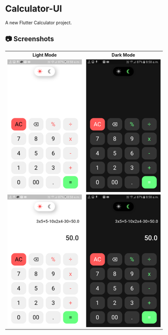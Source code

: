 # Calculator-UI

A new Flutter Calculator project.

## 📷 Screenshots
<table>
  <tr>
  <th>Light Mode</th>
  <th>Dark Mode </th>
  </tr>
  <tr>
  <td><img src="screenshots/1.png">
  </td>
  <td><img src="screenshots/2.png">
  </td>   
  </tr>
   <tr>
  <td><img src="screenshots/3.png">
  </td>
  <td><img src="screenshots/4.png">
  </td>   
  </tr>
</table>
  
